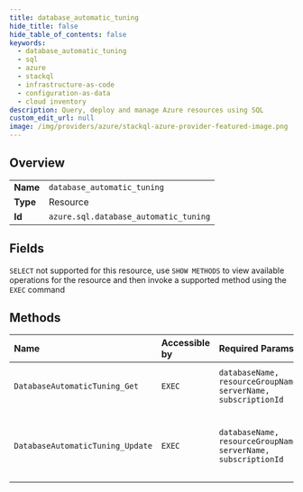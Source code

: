 ```yaml
---
title: database_automatic_tuning
hide_title: false
hide_table_of_contents: false
keywords:
  - database_automatic_tuning
  - sql
  - azure    
  - stackql
  - infrastructure-as-code
  - configuration-as-data
  - cloud inventory
description: Query, deploy and manage Azure resources using SQL
custom_edit_url: null
image: /img/providers/azure/stackql-azure-provider-featured-image.png
---
```

  
    

## Overview
<table><tbody>
<tr><td><b>Name</b></td><td><code>database_automatic_tuning</code></td></tr>
<tr><td><b>Type</b></td><td>Resource</td></tr>
<tr><td><b>Id</b></td><td><code>azure.sql.database_automatic_tuning</code></td></tr>
</tbody></table>

## Fields
`SELECT` not supported for this resource, use `SHOW METHODS` to view available operations for the resource and then invoke a supported method using the `EXEC` command  
## Methods
| Name | Accessible by | Required Params | Description |
|:-----|:--------------|:----------------|:------------|
| `DatabaseAutomaticTuning_Get` | `EXEC` | `databaseName, resourceGroupName, serverName, subscriptionId` | Gets a database's automatic tuning. |
| `DatabaseAutomaticTuning_Update` | `EXEC` | `databaseName, resourceGroupName, serverName, subscriptionId` | Update automatic tuning properties for target database. |
